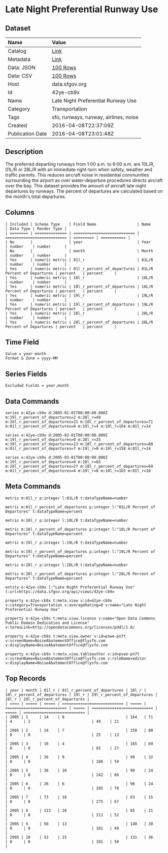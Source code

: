 # Late Night Preferential Runway Use

## Dataset

| Name | Value |
| :--- | :---- |
| Catalog | [Link](https://catalog.data.gov/dataset/late-night-preferential-runway-use) |
| Metadata | [Link](https://data.sfgov.org/api/views/42ye-cb9x) |
| Data: JSON | [100 Rows](https://data.sfgov.org/api/views/42ye-cb9x/rows.json?max_rows=100) |
| Data: CSV | [100 Rows](https://data.sfgov.org/api/views/42ye-cb9x/rows.csv?max_rows=100) |
| Host | data.sfgov.org |
| Id | 42ye-cb9x |
| Name | Late Night Preferential Runway Use |
| Category | Transportation |
| Tags | sfo, runways, runway, airlines, noise |
| Created | 2016-04-08T22:37:09Z |
| Publication Date | 2016-04-08T23:01:48Z |

## Description

The preferred departing runways from 1:00 a.m. to 6:00 a.m. are 10L/R, 01L/R or 28L/R with an immediate right-turn when safety, weather and traffic permits.  This reduces aircraft noise in residential communities surrounding the airport as over water-departure procedures directs aircraft over the bay. This dataset provides the amount of aircraft late night departures by runways.  The percent of departures are calculated based on the month's total departures.

## Columns

```ls
| Included | Schema Type    | Field Name                  | Name                        | Data Type | Render Type |
| ======== | ============== | =========================== | =========================== | ========= | =========== |
| No       |                | year                        | Year                        | number    | number      |
| No       |                | month                       | Month                       | number    | number      |
| Yes      | numeric metric | 01l_r                       | 01L/R                       | number    | number      |
| Yes      | numeric metric | 01l_r_percent_of_departures | 01L/R Percent of Departures | percent   | percent     |
| Yes      | numeric metric | 10l_r                       | 10L/R                       | number    | number      |
| Yes      | numeric metric | 10l_r_percent_of_departures | 10L/R Percent of Departures | percent   | percent     |
| Yes      | numeric metric | 19l_r                       | 19L/R                       | number    | number      |
| Yes      | numeric metric | 19l_r_percent_of_departures | 19L/R Percent of Departures | percent   | percent     |
| Yes      | numeric metric | 28l_r                       | 28L/R                       | number    | number      |
| Yes      | numeric metric | 28l_r_percent_of_departures | 28L/R Percent of Departures | percent   | percent     |
```

## Time Field

```ls
Value = year-month
Format & Zone = yyyy-MM
```

## Series Fields

```ls
Excluded Fields = year,month
```

## Data Commands

```ls
series e:42ye-cb9x d:2005-01-01T00:00:00.000Z m:19l_r_percent_of_departures=2 m:28l_r=49 m:28l_r_percent_of_departures=21 m:10l_r_percent_of_departures=71 m:01l_r_percent_of_departures=6 m:19l_r=4 m:10l_r=164 m:01l_r=14

series e:42ye-cb9x d:2005-02-01T00:00:00.000Z m:19l_r_percent_of_departures=0 m:28l_r=25 m:28l_r_percent_of_departures=13 m:10l_r_percent_of_departures=80 m:01l_r_percent_of_departures=7 m:19l_r=0 m:10l_r=158 m:01l_r=14

series e:42ye-cb9x d:2005-03-01T00:00:00.000Z m:19l_r_percent_of_departures=0 m:28l_r=65 m:28l_r_percent_of_departures=27 m:10l_r_percent_of_departures=69 m:01l_r_percent_of_departures=4 m:19l_r=0 m:10l_r=165 m:01l_r=10
```

## Meta Commands

```ls
metric m:01l_r p:integer l:01L/R t:dataTypeName=number

metric m:01l_r_percent_of_departures p:integer l:"01L/R Percent of Departures" t:dataTypeName=percent

metric m:10l_r p:integer l:10L/R t:dataTypeName=number

metric m:10l_r_percent_of_departures p:integer l:"10L/R Percent of Departures" t:dataTypeName=percent

metric m:19l_r p:integer l:19L/R t:dataTypeName=number

metric m:19l_r_percent_of_departures p:integer l:"19L/R Percent of Departures" t:dataTypeName=percent

metric m:28l_r p:integer l:28L/R t:dataTypeName=number

metric m:28l_r_percent_of_departures p:integer l:"28L/R Percent of Departures" t:dataTypeName=percent

entity e:42ye-cb9x l:"Late Night Preferential Runway Use" t:url=https://data.sfgov.org/api/views/42ye-cb9x

property e:42ye-cb9x t:meta.view v:id=42ye-cb9x v:category=Transportation v:averageRating=0 v:name="Late Night Preferential Runway Use"

property e:42ye-cb9x t:meta.view.license v:name="Open Data Commons Public Domain Dedication and License" v:termsLink=http://opendatacommons.org/licenses/pddl/1.0/

property e:42ye-cb9x t:meta.view.owner v:id=pswe-pn7t v:screenName=NoiseAbatementOffice@flysfo.com v:displayName=NoiseAbatementOffice@flysfo.com

property e:42ye-cb9x t:meta.view.tableauthor v:id=pswe-pn7t v:screenName=NoiseAbatementOffice@flysfo.com v:roleName=editor v:displayName=NoiseAbatementOffice@flysfo.com
```

## Top Records

```ls
| year | month | 01l_r | 01l_r_percent_of_departures | 10l_r | 10l_r_percent_of_departures | 19l_r | 19l_r_percent_of_departures | 28l_r | 28l_r_percent_of_departures | 
| ==== | ===== | ===== | =========================== | ===== | =========================== | ===== | =========================== | ===== | =========================== | 
| 2005 | 1     | 14    | 6                           | 164   | 71                          | 4     | 2                           | 49    | 21                          | 
| 2005 | 2     | 14    | 7                           | 158   | 80                          | 0     | 0                           | 25    | 13                          | 
| 2005 | 3     | 10    | 4                           | 165   | 69                          | 0     | 0                           | 65    | 27                          | 
| 2005 | 4     | 26    | 9                           | 99    | 32                          | 0     | 0                           | 180   | 59                          | 
| 2005 | 5     | 36    | 10                          | 90    | 24                          | 0     | 0                           | 242   | 66                          | 
| 2005 | 6     | 26    | 6                           | 96    | 24                          | 0     | 0                           | 285   | 70                          | 
| 2005 | 7     | 73    | 18                          | 63    | 15                          | 0     | 0                           | 275   | 67                          | 
| 2005 | 8     | 113   | 28                          | 85    | 21                          | 0     | 0                           | 211   | 52                          | 
| 2005 | 9     | 50    | 13                          | 140   | 38                          | 0     | 0                           | 181   | 49                          | 
| 2005 | 10    | 53    | 15                          | 131   | 36                          | 0     | 0                           | 181   | 50                          | 
```